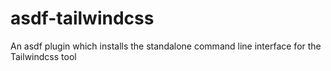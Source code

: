# asdf-tailwindcss

An asdf plugin which installs the standalone command line interface for
the Tailwindcss tool

